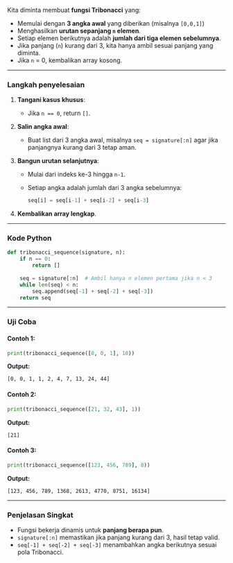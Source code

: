 Kita diminta membuat **fungsi Tribonacci** yang:

* Memulai dengan **3 angka awal** yang diberikan (misalnya `[0,0,1]`)
* Menghasilkan **urutan sepanjang `n` elemen**.
* Setiap elemen berikutnya adalah **jumlah dari tiga elemen sebelumnya**.
* Jika panjang (`n`) kurang dari 3, kita hanya ambil sesuai panjang yang diminta.
* Jika `n` = 0, kembalikan array kosong.

---

### **Langkah penyelesaian**

1. **Tangani kasus khusus**:

   * Jika `n == 0`, return `[]`.
2. **Salin angka awal**:

   * Buat list dari 3 angka awal, misalnya `seq = signature[:n]` agar jika panjangnya kurang dari 3 tetap aman.
3. **Bangun urutan selanjutnya**:

   * Mulai dari indeks ke-3 hingga `n-1`.
   * Setiap angka adalah jumlah dari 3 angka sebelumnya:

     ```python
     seq[i] = seq[i-1] + seq[i-2] + seq[i-3]
     ```
4. **Kembalikan array lengkap**.

---

### **Kode Python**

```python
def tribonacci_sequence(signature, n):
    if n == 0:
        return []
    
    seq = signature[:n]  # Ambil hanya n elemen pertama jika n < 3
    while len(seq) < n:
        seq.append(seq[-1] + seq[-2] + seq[-3])
    return seq
```

---

### **Uji Coba**

#### Contoh 1:

```python
print(tribonacci_sequence([0, 0, 1], 10))
```

**Output:**

```
[0, 0, 1, 1, 2, 4, 7, 13, 24, 44]
```

#### Contoh 2:

```python
print(tribonacci_sequence([21, 32, 43], 1))
```

**Output:**

```
[21]
```

#### Contoh 3:

```python
print(tribonacci_sequence([123, 456, 789], 8))
```

**Output:**

```
[123, 456, 789, 1368, 2613, 4770, 8751, 16134]
```

---

### **Penjelasan Singkat**

* Fungsi bekerja dinamis untuk **panjang berapa pun**.
* `signature[:n]` memastikan jika panjang kurang dari 3, hasil tetap valid.
* `seq[-1] + seq[-2] + seq[-3]` menambahkan angka berikutnya sesuai pola Tribonacci.

